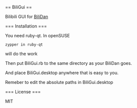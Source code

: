 == BiliGui ==

Bilibili GUI for [BiliDan](https://github.com/m13253/BiliDan)

=== Installation ===

You need ruby-qt. In openSUSE

    zypper in ruby-qt

will do the work

Then put BiliGui.rb to the same directory as your BiliDan goes.

And place BiliGui.desktop anywhere that is easy to you.

Remeber to edit the absolute paths in BiliGui.desktop

=== License ===

MIT 
